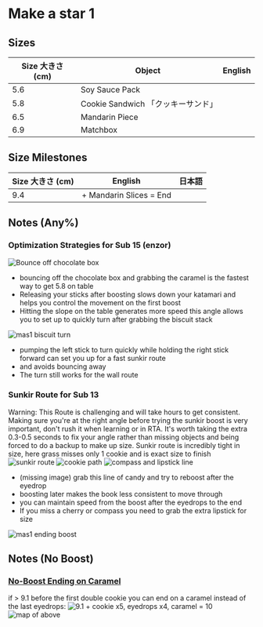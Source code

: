 # Make a star 1

## Sizes

| Size 大きさ (cm) | Object                             | English |
| ---------------- | ---------------------------------- | ------- |
| 5.6              | Soy Sauce Pack                     |         |
| 5.8              | Cookie Sandwich 「クッキーサンド」 |         |
| 6.5              | Mandarin Piece                     |         |
| 6.9              | Matchbox                           |         |

## Size Milestones

| Size 大きさ (cm) | English                 | 日本語 |
| ---------------- | ----------------------- | ------ |
| 9.4              | + Mandarin Slices = End |        |

## Notes (Any%)

### Optimization Strategies for Sub 15 (enzor)

![Bounce off chocolate box](https://cdn.discordapp.com/attachments/738268798150508606/940037345875492874/mas1_caramel_compressed.gif)

- bouncing off the chocolate box and grabbing the caramel is the fastest way to get 5.8 on table
- Releasing your sticks after boosting slows down your katamari and helps you control the movement on the first boost
- Hitting the slope on the table generates more speed
  this angle allows you to set up to quickly turn after grabbing the biscuit stack

![mas1 biscuit turn](https://cdn.discordapp.com/attachments/738268798150508606/940048920086720512/mas1_biscuit_turn.gif)

- pumping the left stick to turn quickly while holding the right stick forward can set you up for a fast sunkir route
- and avoids bouncing away
- The turn still works for the wall route

### Sunkir Route for Sub 13

Warning: This Route is challenging and will take hours to get consistent.
Making sure you're at the right angle before trying the sunkir boost is very important, don't rush it when learning or in RTA. It's worth taking the extra 0.3-0.5 seconds to fix your angle rather than missing objects and being forced to do a backup to make up size.
Sunkir route is incredibly tight in size, here grass misses only 1 cookie and is exact size to finish
![sunkir route](https://cdn.discordapp.com/attachments/738268798150508606/940056419212861480/sunkir_route.gif)
![cookie path](https://cdn.discordapp.com/attachments/738268798150508606/940064948489420840/unknown.png)
![compass and lipstick line](https://cdn.discordapp.com/attachments/738268798150508606/940067592410902608/unknown.png)

- (missing image) grab this line of candy and try to reboost after the eyedrop
- boosting later makes the book less consistent to move through
- you can maintain speed from the boost after the eyedrops to the end
- If you miss a cherry or compass you need to grab the extra lipstick for size

![mas1 ending boost](https://cdn.discordapp.com/attachments/738268798150508606/940068628328489030/ending_boost.gif)

## Notes (No Boost)

### [No-Boost Ending on Caramel](https://youtu.be/3B4_QlK_49I?t=17)

if > 9.1 before the first double cookie you can end on a caramel instead of the last eyedrops:
![9.1 + cookie x5, eyedrops x4, caramel = 10](https://i.imgur.com/lpkUHnG.png)
![map of above](https://i.imgur.com/WlnvJKQ.png)
